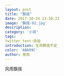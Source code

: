 ```yaml
---
layout: post
title: "飘摇"
date: 2017-10-24 13:20:23
image: '飘摇-02.jpg'
description:
category: '小说'
tags:
twitter_text:命运
introduction: 生命飘摇不定
color: 'ABA99C'
author: 夜雨
---  
```


风雨飘摇